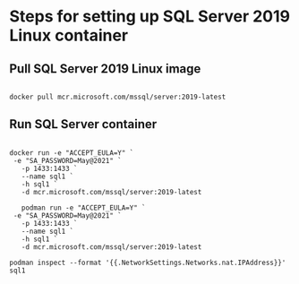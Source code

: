 # Steps for setting up SQL Server 2019 Linux container 

## Pull SQL Server 2019 Linux image

```code

docker pull mcr.microsoft.com/mssql/server:2019-latest

```

## Run SQL Server container

```code

docker run -e "ACCEPT_EULA=Y" `
 -e "SA_PASSWORD=May@2021" `
   -p 1433:1433 `
   --name sql1 `
   -h sql1 `
   -d mcr.microsoft.com/mssql/server:2019-latest
   
   podman run -e "ACCEPT_EULA=Y" `
 -e "SA_PASSWORD=May@2021" `
   -p 1433:1433 `
   --name sql1 `
   -h sql1 `
   -d mcr.microsoft.com/mssql/server:2019-latest
   
podman inspect --format '{{.NetworkSettings.Networks.nat.IPAddress}}' sql1
   
```